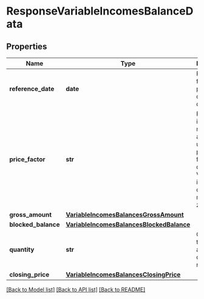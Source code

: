 # ResponseVariableIncomesBalanceData

## Properties
Name | Type | Description | Notes
------------ | ------------- | ------------- | -------------
**reference_date** | **date** | Posição fechada para o ativo da data do dia anterior. | 
**price_factor** | **str** | Fator que indica o número de ações utilizadas para a formação do preço. Valor informado deve ser maior que zero.  | 
**gross_amount** | [**VariableIncomesBalancesGrossAmount**](VariableIncomesBalancesGrossAmount.md) |  | 
**blocked_balance** | [**VariableIncomesBalancesBlockedBalance**](VariableIncomesBalancesBlockedBalance.md) |  | 
**quantity** | **str** | Quatidade total do ativo na data de referência. | 
**closing_price** | [**VariableIncomesBalancesClosingPrice**](VariableIncomesBalancesClosingPrice.md) |  | 

[[Back to Model list]](../README.md#documentation-for-models) [[Back to API list]](../README.md#documentation-for-api-endpoints) [[Back to README]](../README.md)

